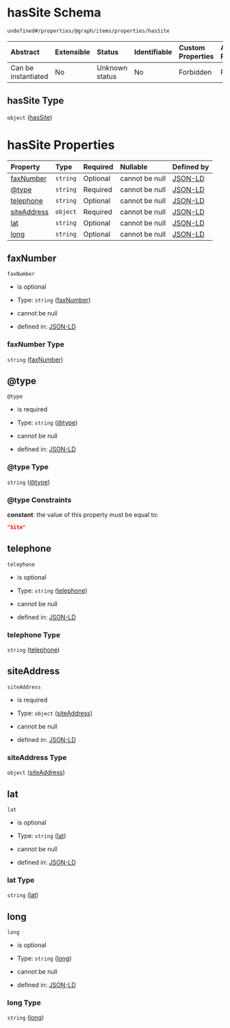 # hasSite Schema

```txt
undefined#/properties/@graph/items/properties/hasSite
```



| Abstract            | Extensible | Status         | Identifiable | Custom Properties | Additional Properties | Access Restrictions | Defined In                                                                     |
| :------------------ | :--------- | :------------- | :----------- | :---------------- | :-------------------- | :------------------ | :----------------------------------------------------------------------------- |
| Can be instantiated | No         | Unknown status | No           | Forbidden         | Forbidden             | none                | [ndl-isil.schema.json*](../../out/ndl-isil.schema.json "open original schema") |

## hasSite Type

`object` ([hasSite](ndl-isil-properties-json-ld-graph-organization-properties-hassite.md))

# hasSite Properties

| Property                    | Type     | Required | Nullable       | Defined by                                                                                                                                                                            |
| :-------------------------- | :------- | :------- | :------------- | :------------------------------------------------------------------------------------------------------------------------------------------------------------------------------------ |
| [faxNumber](#faxnumber)     | `string` | Optional | cannot be null | [JSON-LD](ndl-isil-properties-json-ld-graph-organization-properties-hassite-properties-faxnumber.md "undefined#/properties/@graph/items/properties/hasSite/properties/faxNumber")     |
| [@type](#type)              | `string` | Required | cannot be null | [JSON-LD](ndl-isil-properties-json-ld-graph-organization-properties-hassite-properties-type.md "undefined#/properties/@graph/items/properties/hasSite/properties/@type")              |
| [telephone](#telephone)     | `string` | Optional | cannot be null | [JSON-LD](ndl-isil-properties-json-ld-graph-organization-properties-hassite-properties-telephone.md "undefined#/properties/@graph/items/properties/hasSite/properties/telephone")     |
| [siteAddress](#siteaddress) | `object` | Required | cannot be null | [JSON-LD](ndl-isil-properties-json-ld-graph-organization-properties-hassite-properties-siteaddress.md "undefined#/properties/@graph/items/properties/hasSite/properties/siteAddress") |
| [lat](#lat)                 | `string` | Optional | cannot be null | [JSON-LD](ndl-isil-properties-json-ld-graph-organization-properties-hassite-properties-lat.md "undefined#/properties/@graph/items/properties/hasSite/properties/lat")                 |
| [long](#long)               | `string` | Optional | cannot be null | [JSON-LD](ndl-isil-properties-json-ld-graph-organization-properties-hassite-properties-long.md "undefined#/properties/@graph/items/properties/hasSite/properties/long")               |

## faxNumber



`faxNumber`

*   is optional

*   Type: `string` ([faxNumber](ndl-isil-properties-json-ld-graph-organization-properties-hassite-properties-faxnumber.md))

*   cannot be null

*   defined in: [JSON-LD](ndl-isil-properties-json-ld-graph-organization-properties-hassite-properties-faxnumber.md "undefined#/properties/@graph/items/properties/hasSite/properties/faxNumber")

### faxNumber Type

`string` ([faxNumber](ndl-isil-properties-json-ld-graph-organization-properties-hassite-properties-faxnumber.md))

## @type



`@type`

*   is required

*   Type: `string` ([@type](ndl-isil-properties-json-ld-graph-organization-properties-hassite-properties-type.md))

*   cannot be null

*   defined in: [JSON-LD](ndl-isil-properties-json-ld-graph-organization-properties-hassite-properties-type.md "undefined#/properties/@graph/items/properties/hasSite/properties/@type")

### @type Type

`string` ([@type](ndl-isil-properties-json-ld-graph-organization-properties-hassite-properties-type.md))

### @type Constraints

**constant**: the value of this property must be equal to:

```json
"Site"
```

## telephone



`telephone`

*   is optional

*   Type: `string` ([telephone](ndl-isil-properties-json-ld-graph-organization-properties-hassite-properties-telephone.md))

*   cannot be null

*   defined in: [JSON-LD](ndl-isil-properties-json-ld-graph-organization-properties-hassite-properties-telephone.md "undefined#/properties/@graph/items/properties/hasSite/properties/telephone")

### telephone Type

`string` ([telephone](ndl-isil-properties-json-ld-graph-organization-properties-hassite-properties-telephone.md))

## siteAddress



`siteAddress`

*   is required

*   Type: `object` ([siteAddress](ndl-isil-properties-json-ld-graph-organization-properties-hassite-properties-siteaddress.md))

*   cannot be null

*   defined in: [JSON-LD](ndl-isil-properties-json-ld-graph-organization-properties-hassite-properties-siteaddress.md "undefined#/properties/@graph/items/properties/hasSite/properties/siteAddress")

### siteAddress Type

`object` ([siteAddress](ndl-isil-properties-json-ld-graph-organization-properties-hassite-properties-siteaddress.md))

## lat



`lat`

*   is optional

*   Type: `string` ([lat](ndl-isil-properties-json-ld-graph-organization-properties-hassite-properties-lat.md))

*   cannot be null

*   defined in: [JSON-LD](ndl-isil-properties-json-ld-graph-organization-properties-hassite-properties-lat.md "undefined#/properties/@graph/items/properties/hasSite/properties/lat")

### lat Type

`string` ([lat](ndl-isil-properties-json-ld-graph-organization-properties-hassite-properties-lat.md))

## long



`long`

*   is optional

*   Type: `string` ([long](ndl-isil-properties-json-ld-graph-organization-properties-hassite-properties-long.md))

*   cannot be null

*   defined in: [JSON-LD](ndl-isil-properties-json-ld-graph-organization-properties-hassite-properties-long.md "undefined#/properties/@graph/items/properties/hasSite/properties/long")

### long Type

`string` ([long](ndl-isil-properties-json-ld-graph-organization-properties-hassite-properties-long.md))
